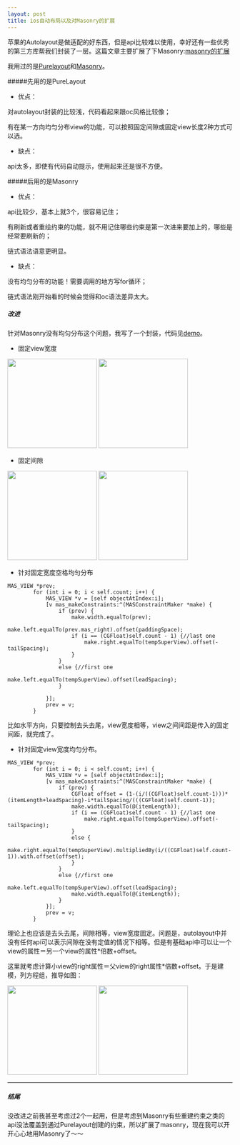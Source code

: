 ```yaml
---
layout: post
title: ios自动布局以及对Masonry的扩展
---
```


苹果的Autolayout是做适配的好东西，但是api比较难以使用，幸好还有一些优秀的第三方库帮我们封装了一层。这篇文章主要扩展了下Masonry:[masonry的扩展](https://github.com/pingyourid/MasonryHelper)

我用过的是[Purelayout](https://github.com/smileyborg/PureLayout.git)和[Masonry](https://github.com/SnapKit/Masonry.git)。

#####先用的是PureLayout

- 优点：

对autolayout封装的比较浅，代码看起来跟oc风格比较像；
 
有在某一方向均匀分布view的功能，可以按照固定间隙或固定view长度2种方式可以选。

- 缺点：

api太多，即使有代码自动提示，使用起来还是很不方便。

#####后用的是Masonry

- 优点：

api比较少，基本上就3个，很容易记住；

有刷新或者重绘约束的功能，就不用记住哪些约束是第一次进来要加上的，哪些是经常要刷新的；

链式语法语意更明显。
 
- 缺点：

没有均匀分布的功能！需要调用的地方写for循环；

链式语法刚开始看的时候会觉得和oc语法差异太大。

##### 改进

针对Masonry没有均匀分布这个问题，我写了一个封装，代码见[demo](https://github.com/pingyourid/MasonryHelper)。

- 固定view宽度

<img src="{{ site.baseurl }}/images/QQ20150730-1@2x.png" alt="" title="" width="200" /> <img src="{{ site.baseurl }}/images/QQ20150730-2@2x.png" alt="" title="" width="200" />

- 固定间隙

<img src="{{ site.baseurl }}/images/QQ20150730-3@2x.png" alt="" title="" width="200" /> <img src="{{ site.baseurl }}/images/QQ20150730-4@2x.png" alt="" title="" width="200" />

- 针对固定宽度空格均匀分布

```
MAS_VIEW *prev;
        for (int i = 0; i < self.count; i++) {
            MAS_VIEW *v = [self objectAtIndex:i];
            [v mas_makeConstraints:^(MASConstraintMaker *make) {
                if (prev) {
                    make.width.equalTo(prev);
                    make.left.equalTo(prev.mas_right).offset(paddingSpace);
                    if (i == (CGFloat)self.count - 1) {//last one
                        make.right.equalTo(tempSuperView).offset(-tailSpacing);
                    }
                }
                else {//first one
                    make.left.equalTo(tempSuperView).offset(leadSpacing);
                }
                
            }];
            prev = v;
        }

```

比如水平方向，只要控制去头去尾，view宽度相等，view之间间距是传入的固定间距，就完成了。

- 针对固定view宽度均匀分布。

```
MAS_VIEW *prev;
        for (int i = 0; i < self.count; i++) {
            MAS_VIEW *v = [self objectAtIndex:i];
            [v mas_makeConstraints:^(MASConstraintMaker *make) {
                if (prev) {
                    CGFloat offset = (1-(i/((CGFloat)self.count-1)))*(itemLength+leadSpacing)-i*tailSpacing/(((CGFloat)self.count-1));
                    make.width.equalTo(@(itemLength));
                    if (i == (CGFloat)self.count - 1) {//last one
                        make.right.equalTo(tempSuperView).offset(-tailSpacing);
                    }
                    else {
                        make.right.equalTo(tempSuperView).multipliedBy(i/((CGFloat)self.count-1)).with.offset(offset);
                    }
                }
                else {//first one
                    make.left.equalTo(tempSuperView).offset(leadSpacing);
                    make.width.equalTo(@(itemLength));
                }
            }];
            prev = v;
        }
```

理论上也应该是去头去尾，间隙相等，view宽度固定。问题是，autolayout中并没有任何api可以表示间隙在没有定值的情况下相等。但是有基础api中可以让一个view的属性＝另一个view的属性*倍数+offset。

这里就考虑计算小view的right属性＝父view的right属性*倍数+offset。于是建模，列方程组，推导如图：

<img src="{{ site.baseurl }}/images/QQ20150901-1@2x.png" alt="" title="" width="200" /> <img src="{{ site.baseurl }}/images/QQ20150901-2@2x.png" alt="" title="" width="200" />

---

##### 结尾

没改进之前我甚至考虑过2个一起用，但是考虑到Masonry有些重建约束之类的api没法覆盖到通过Purelayout创建的约束，所以扩展了masonry，现在我可以开开心心地用Masonry了～～